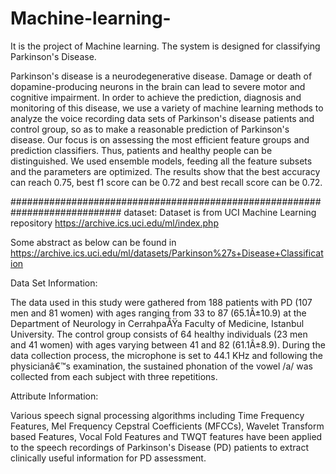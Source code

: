 # Machine-learning-
It is the project of Machine learning.
The system is designed for classifying Parkinson's Disease.


Parkinson's disease is a neurodegenerative disease. Damage or death of dopamine-producing neurons in the brain can lead to severe motor and cognitive impairment. In order to achieve the prediction, diagnosis and monitoring of this disease, we use a variety of machine learning methods to analyze the voice recording data sets of Parkinson's disease patients and control group, so as to make a reasonable prediction of Parkinson's disease. Our focus is on assessing the most efficient feature groups and prediction classifiers. Thus, patients and healthy people can be distinguished. We used ensemble models, feeding all the feature subsets and the parameters are optimized. The results show that the best accuracy can reach 0.75, best f1 score can be 0.72 and best recall score can be 0.72.

############################################################################
dataset:
Dataset is from UCI Machine Learning repository https://archive.ics.uci.edu/ml/index.php

Some abstract as below can be found  in https://archive.ics.uci.edu/ml/datasets/Parkinson%27s+Disease+Classification


Data Set Information:

The data used in this study were gathered from 188 patients with PD (107 men and 81 women) with ages ranging from 33 to 87 (65.1Â±10.9) at the Department of Neurology in CerrahpaÅŸa Faculty of Medicine, Istanbul University. The control group consists of 64 healthy individuals (23 men and 41 women) with ages varying between 41 and 82 (61.1Â±8.9). During the data collection process, the microphone is set to 44.1 KHz and following the physicianâ€™s examination, the sustained phonation of the vowel /a/ was collected from each subject with three repetitions.


Attribute Information:

Various speech signal processing algorithms including Time Frequency Features, Mel Frequency Cepstral Coefficients (MFCCs), Wavelet Transform based Features, Vocal Fold Features and TWQT features have been applied to the speech recordings of Parkinson's Disease (PD) patients to extract clinically useful information for PD assessment.



